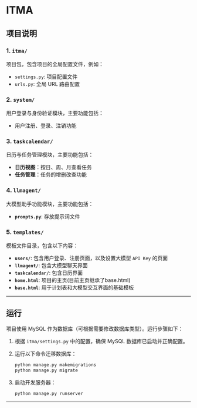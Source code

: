 # ITMA

## 项目说明

### 1. `itma/`
项目包，包含项目的全局配置文件，例如：
- `settings.py`: 项目配置文件
- `urls.py`: 全局 URL 路由配置

### 2. `system/`
用户登录与身份验证模块，主要功能包括：
- 用户注册、登录、注销功能

### 3. `taskcalendar/`
日历与任务管理模块，主要功能包括：
- **日历视图**：按日、周、月查看任务
- **任务管理**：任务的增删改查功能

### 4. `llmagent/`
大模型助手功能模块，主要功能包括：
- **`prompts.py`**: 存放提示词文件

### 5. `templates/`
模板文件目录，包含以下内容：
- **`users/`**: 包含用户登录、注册页面，以及设置大模型 `API Key` 的页面
- **`llmagent/`**: 包含大模型聊天界面
- **`taskcalendar/`**: 包含日历界面
- **`home.html`**: 项目的主页(目前主页继承了base.html)
- **`base.html`**: 用于计划表和大模型交互界面的基础模板

---

## 运行

项目使用 MySQL 作为数据库（可根据需要修改数据库类型）。运行步骤如下：

1. 根据 `itma/settings.py` 中的配置，确保 MySQL 数据库已启动并正确配置。
2. 运行以下命令迁移数据库：

   ```bash
   python manage.py makemigrations
   python manage.py migrate
   ```
3. 启动开发服务器：
   ```bash
   python manage.py runserver
   ```

---



